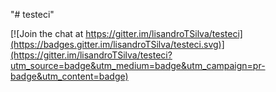 "# testeci" 


[![Join the chat at https://gitter.im/lisandroTSilva/testeci](https://badges.gitter.im/lisandroTSilva/testeci.svg)](https://gitter.im/lisandroTSilva/testeci?utm_source=badge&utm_medium=badge&utm_campaign=pr-badge&utm_content=badge)